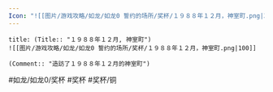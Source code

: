 ```yaml
---
Icon: "![[图片/游戏攻略/如龙/如龙0 誓约的场所/奖杯/１９８８年１２月，神室町.png|30]]"
---
```

```ad-common-bronze-trophy
title: (Title:: "１９８８年１２月, 神室町")
![[图片/游戏攻略/如龙/如龙0 誓约的场所/奖杯/１９８８年１２月，神室町.png|100]]

(Comment:: "造訪了１９８８年１２月的神室町")
```

#如龙/如龙0/奖杯 #奖杯 #奖杯/铜
